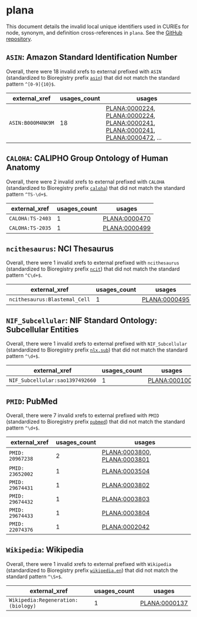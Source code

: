 # plana

This document details the invalid local unique identifiers used in CURIEs
for node, synonym, and definition cross-references in `plana`. See the [GitHub repository](https://github.com/obophenotype/planaria-ontology).


## `ASIN`: Amazon Standard Identification Number

Overall, there were 18 invalid
xrefs to external prefixed with `ASIN` (standardized to Bioregistry
prefix [`asin`](https://bioregistry.io/asin)) that
did not match the standard pattern `^[0-9]{10}$`.

| external_xref     |   usages_count | usages                                                                                                                                                                                                                                                                                                                         |
|-------------------|----------------|--------------------------------------------------------------------------------------------------------------------------------------------------------------------------------------------------------------------------------------------------------------------------------------------------------------------------------|
| `ASIN:B000M4NK9M` |             18 | [PLANA:0000224](http://purl.obolibrary.org/obo/PLANA_0000224), [PLANA:0000224](http://purl.obolibrary.org/obo/PLANA_0000224), [PLANA:0000241](http://purl.obolibrary.org/obo/PLANA_0000241), [PLANA:0000241](http://purl.obolibrary.org/obo/PLANA_0000241), [PLANA:0000472](http://purl.obolibrary.org/obo/PLANA_0000472), ... |

## `CALOHA`: CALIPHO Group Ontology of Human Anatomy

Overall, there were 2 invalid
xrefs to external prefixed with `CALOHA` (standardized to Bioregistry
prefix [`caloha`](https://bioregistry.io/caloha)) that
did not match the standard pattern `^TS-\d+$`.

| external_xref    |   usages_count | usages                                                        |
|------------------|----------------|---------------------------------------------------------------|
| `CALOHA:TS-2403` |              1 | [PLANA:0000470](http://purl.obolibrary.org/obo/PLANA_0000470) |
| `CALOHA:TS-2035` |              1 | [PLANA:0000499](http://purl.obolibrary.org/obo/PLANA_0000499) |

## `ncithesaurus`: NCI Thesaurus

Overall, there were 1 invalid
xrefs to external prefixed with `ncithesaurus` (standardized to Bioregistry
prefix [`ncit`](https://bioregistry.io/ncit)) that
did not match the standard pattern `^C\d+$`.

| external_xref                 |   usages_count | usages                                                        |
|-------------------------------|----------------|---------------------------------------------------------------|
| `ncithesaurus:Blastemal_Cell` |              1 | [PLANA:0000495](http://purl.obolibrary.org/obo/PLANA_0000495) |

## `NIF_Subcellular`: NIF Standard Ontology: Subcellular Entities

Overall, there were 1 invalid
xrefs to external prefixed with `NIF_Subcellular` (standardized to Bioregistry
prefix [`nlx.sub`](https://bioregistry.io/nlx.sub)) that
did not match the standard pattern `^\d+$`.

| external_xref                   |   usages_count | usages                                                        |
|---------------------------------|----------------|---------------------------------------------------------------|
| `NIF_Subcellular:sao1397492660` |              1 | [PLANA:0001005](http://purl.obolibrary.org/obo/PLANA_0001005) |

## `PMID`: PubMed

Overall, there were 7 invalid
xrefs to external prefixed with `PMID` (standardized to Bioregistry
prefix [`pubmed`](https://bioregistry.io/pubmed)) that
did not match the standard pattern `^\d+$`.

| external_xref    |   usages_count | usages                                                                                                                       |
|------------------|----------------|------------------------------------------------------------------------------------------------------------------------------|
| `PMID: 20967238` |              2 | [PLANA:0003800](http://purl.obolibrary.org/obo/PLANA_0003800), [PLANA:0003801](http://purl.obolibrary.org/obo/PLANA_0003801) |
| `PMID: 23652002` |              1 | [PLANA:0003504](http://purl.obolibrary.org/obo/PLANA_0003504)                                                                |
| `PMID: 29674431` |              1 | [PLANA:0003802](http://purl.obolibrary.org/obo/PLANA_0003802)                                                                |
| `PMID: 29674432` |              1 | [PLANA:0003803](http://purl.obolibrary.org/obo/PLANA_0003803)                                                                |
| `PMID: 29674433` |              1 | [PLANA:0003804](http://purl.obolibrary.org/obo/PLANA_0003804)                                                                |
| `PMID: 22074376` |              1 | [PLANA:0002042](http://purl.obolibrary.org/obo/PLANA_0002042)                                                                |

## `Wikipedia`: Wikipedia

Overall, there were 1 invalid
xrefs to external prefixed with `Wikipedia` (standardized to Bioregistry
prefix [`wikipedia.en`](https://bioregistry.io/wikipedia.en)) that
did not match the standard pattern `^\S+$`.

| external_xref                      |   usages_count | usages                                                        |
|------------------------------------|----------------|---------------------------------------------------------------|
| `Wikipedia:Regeneration:(biology)` |              1 | [PLANA:0000137](http://purl.obolibrary.org/obo/PLANA_0000137) |

